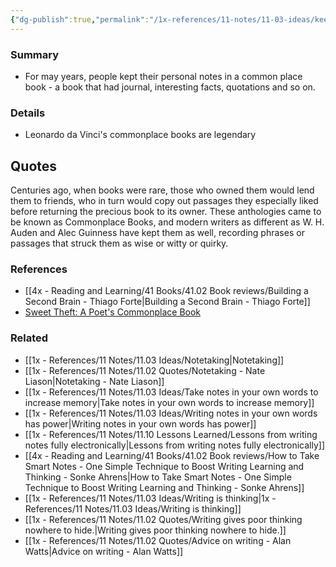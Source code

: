 ```yaml
---
{"dg-publish":true,"permalink":"/1x-references/11-notes/11-03-ideas/keep-notes-in-a-commonplace-book/","title":"Keep notes in a commonplace book","created":"2025-02-15T14:12:40.767+03:00","updated":"2025-02-15T14:12:40.767+03:00"}
---
```



### Summary
- For may years, people kept their personal notes in a common place book - a book that had journal, interesting facts, quotations and so on.

### Details
- Leonardo da Vinci's commonplace books are legendary

## Quotes
Centuries ago, when books were rare, those who owned them would lend them to friends, who in turn would copy out passages they especially liked before returning the precious book to its owner. These anthologies came to be known as Commonplace Books, and modern writers as different as W. H. Auden and Alec Guinness have kept them as well, recording phrases or passages that struck them as wise or witty or quirky.

### References
- [[4x - Reading and Learning/41 Books/41.02 Book reviews/Building a Second Brain - Thiago Forte\|Building a Second Brain - Thiago Forte]]
- [Sweet Theft: A Poet's Commonplace Book](https://www.amazon.com/Sweet-Theft-Poets-Commonplace-Book/dp/1619027135?&linkCode=sl1&tag=jamesclearema-20&linkId=089bdd3ac1e501c2af40e3381e11652e&language=en_US&ref_=as_li_ss_tl)

### Related
- [[1x - References/11 Notes/11.03 Ideas/Notetaking\|Notetaking]]
- [[1x - References/11 Notes/11.02 Quotes/Notetaking - Nate Liason\|Notetaking - Nate Liason]]
- [[1x - References/11 Notes/11.03 Ideas/Take notes in your own words to increase memory\|Take notes in your own words to increase memory]]
- [[1x - References/11 Notes/11.03 Ideas/Writing notes in your own words has power\|Writing notes in your own words has power]]
- [[1x - References/11 Notes/11.10 Lessons Learned/Lessons from writing notes fully electronically\|Lessons from writing notes fully electronically]]
- [[4x - Reading and Learning/41 Books/41.02 Book reviews/How to Take Smart Notes - One Simple Technique to Boost Writing Learning and Thinking - Sonke Ahrens\|How to Take Smart Notes - One Simple Technique to Boost Writing Learning and Thinking - Sonke Ahrens]]
- [[1x - References/11 Notes/11.03 Ideas/Writing is thinking\|1x - References/11 Notes/11.03 Ideas/Writing is thinking]]
- [[1x - References/11 Notes/11.02 Quotes/Writing gives poor thinking nowhere to hide.\|Writing gives poor thinking nowhere to hide.]]
- [[1x - References/11 Notes/11.02 Quotes/Advice on writing - Alan Watts\|Advice on writing - Alan Watts]]
  